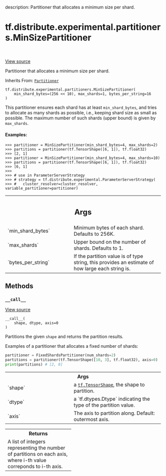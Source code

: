 description: Partitioner that allocates a minimum size per shard.

<div itemscope itemtype="http://developers.google.com/ReferenceObject">
<meta itemprop="name" content="tf.distribute.experimental.partitioners.MinSizePartitioner" />
<meta itemprop="path" content="Stable" />
<meta itemprop="property" content="__call__"/>
<meta itemprop="property" content="__init__"/>
</div>

# tf.distribute.experimental.partitioners.MinSizePartitioner

<!-- Insert buttons and diff -->

<table class="tfo-notebook-buttons tfo-api nocontent" align="left">

</table>

<a target="_blank" href="/code/stable/tensorflow/python/distribute/sharded_variable.py">View source</a>



Partitioner that allocates a minimum size per shard.

Inherits From: [`Partitioner`](../../../../tf/distribute/experimental/partitioners/Partitioner.md)

<pre class="devsite-click-to-copy prettyprint lang-py tfo-signature-link">
<code>tf.distribute.experimental.partitioners.MinSizePartitioner(
    min_shard_bytes=(256 &lt;&lt; 10), max_shards=1, bytes_per_string=16
)
</code></pre>



<!-- Placeholder for "Used in" -->

This partitioner ensures each shard has at least `min_shard_bytes`, and tries
to allocate as many shards as possible, i.e., keeping shard size as small as
possible. The maximum number of such shards (upper bound) is given by
`max_shards`.

#### Examples:



```
>>> partitioner = MinSizePartitioner(min_shard_bytes=4, max_shards=2)
>>> partitions = partitioner(tf.TensorShape([6, 1]), tf.float32)
>>> [2, 1]
>>> partitioner = MinSizePartitioner(min_shard_bytes=4, max_shards=10)
>>> partitions = partitioner(tf.TensorShape([6, 1]), tf.float32)
>>> [6, 1]
>>>
>>> # use in ParameterServerStrategy
>>> # strategy = tf.distribute.experimental.ParameterServerStrategy(
>>> #   cluster_resolver=cluster_resolver, variable_partitioner=partitioner)
```

<!-- Tabular view -->
 <table class="responsive fixed orange">
<colgroup><col width="214px"><col></colgroup>
<tr><th colspan="2"><h2 class="add-link">Args</h2></th></tr>

<tr>
<td>
`min_shard_bytes`
</td>
<td>
Minimum bytes of each shard. Defaults to 256K.
</td>
</tr><tr>
<td>
`max_shards`
</td>
<td>
Upper bound on the number of shards. Defaults to 1.
</td>
</tr><tr>
<td>
`bytes_per_string`
</td>
<td>
If the partition value is of type string, this provides
an estimate of how large each string is.
</td>
</tr>
</table>



## Methods

<h3 id="__call__"><code>__call__</code></h3>

<a target="_blank" href="/code/stable/tensorflow/python/distribute/sharded_variable.py">View source</a>

<pre class="devsite-click-to-copy prettyprint lang-py tfo-signature-link">
<code>__call__(
    shape, dtype, axis=0
)
</code></pre>

Partitions the given `shape` and returns the partition results.

Examples of a partitioner that allocates a fixed number of shards:

```python
partitioner = FixedShardsPartitioner(num_shards=2)
partitions = partitioner(tf.TensorShape([10, 3], tf.float32), axis=0)
print(partitions) # [2, 0]
```

<!-- Tabular view -->
 <table class="responsive fixed orange">
<colgroup><col width="214px"><col></colgroup>
<tr><th colspan="2">Args</th></tr>

<tr>
<td>
`shape`
</td>
<td>
a <a href="../../../../tf/TensorShape.md"><code>tf.TensorShape</code></a>, the shape to partition.
</td>
</tr><tr>
<td>
`dtype`
</td>
<td>
a `tf.dtypes.Dtype` indicating the type of the partition value.
</td>
</tr><tr>
<td>
`axis`
</td>
<td>
The axis to partition along.  Default: outermost axis.
</td>
</tr>
</table>



<!-- Tabular view -->
 <table class="responsive fixed orange">
<colgroup><col width="214px"><col></colgroup>
<tr><th colspan="2">Returns</th></tr>
<tr class="alt">
<td colspan="2">
A list of integers representing the number of partitions on each axis,
where i-th value correponds to i-th axis.
</td>
</tr>

</table>





